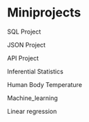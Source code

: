 # Miniprojects
SQL Project

JSON Project

API Project

Inferential Statistics

  Human Body Temperature
  

Machine_learning

  Linear regression
